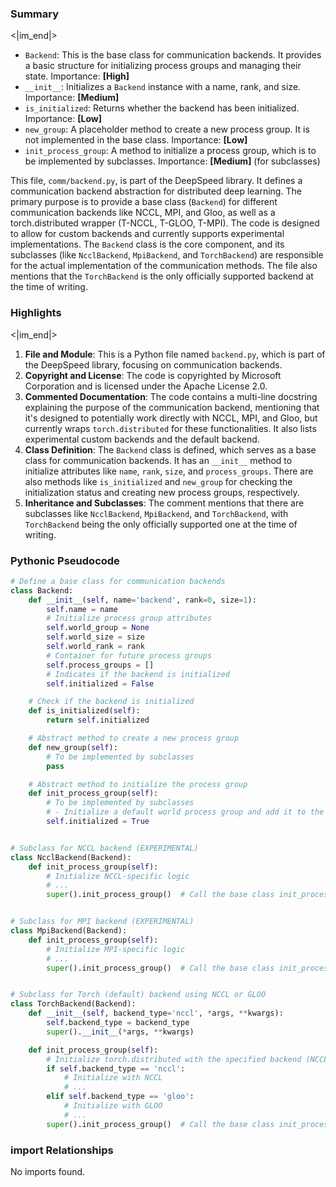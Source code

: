 

### Summary

<|im_end|>

* `Backend`: This is the base class for communication backends. It provides a basic structure for initializing process groups and managing their state. Importance: **[High]**
* `__init__`: Initializes a `Backend` instance with a name, rank, and size. Importance: **[Medium]**
* `is_initialized`: Returns whether the backend has been initialized. Importance: **[Low]**
* `new_group`: A placeholder method to create a new process group. It is not implemented in the base class. Importance: **[Low]**
* `init_process_group`: A method to initialize a process group, which is to be implemented by subclasses. Importance: **[Medium]** (for subclasses)

This file, `comm/backend.py`, is part of the DeepSpeed library. It defines a communication backend abstraction for distributed deep learning. The primary purpose is to provide a base class (`Backend`) for different communication backends like NCCL, MPI, and Gloo, as well as a torch.distributed wrapper (T-NCCL, T-GLOO, T-MPI). The code is designed to allow for custom backends and currently supports experimental implementations. The `Backend` class is the core component, and its subclasses (like `NcclBackend`, `MpiBackend`, and `TorchBackend`) are responsible for the actual implementation of the communication methods. The file also mentions that the `TorchBackend` is the only officially supported backend at the time of writing.

### Highlights

<|im_end|>

1. **File and Module**: This is a Python file named `backend.py`, which is part of the DeepSpeed library, focusing on communication backends.
2. **Copyright and License**: The code is copyrighted by Microsoft Corporation and is licensed under the Apache License 2.0.
3. **Commented Documentation**: The code contains a multi-line docstring explaining the purpose of the communication backend, mentioning that it's designed to potentially work directly with NCCL, MPI, and Gloo, but currently wraps `torch.distributed` for these functionalities. It also lists experimental custom backends and the default backend.
4. **Class Definition**: The `Backend` class is defined, which serves as a base class for communication backends. It has an `__init__` method to initialize attributes like `name`, `rank`, `size`, and `process_groups`. There are also methods like `is_initialized` and `new_group` for checking the initialization status and creating new process groups, respectively.
5. **Inheritance and Subclasses**: The comment mentions that there are subclasses like `NcclBackend`, `MpiBackend`, and `TorchBackend`, with `TorchBackend` being the only officially supported one at the time of writing.

### Pythonic Pseudocode

```python
# Define a base class for communication backends
class Backend:
    def __init__(self, name='backend', rank=0, size=1):
        self.name = name
        # Initialize process group attributes
        self.world_group = None
        self.world_size = size
        self.world_rank = rank
        # Container for future process groups
        self.process_groups = []
        # Indicates if the backend is initialized
        self.initialized = False

    # Check if the backend is initialized
    def is_initialized(self):
        return self.initialized

    # Abstract method to create a new process group
    def new_group(self):
        # To be implemented by subclasses
        pass

    # Abstract method to initialize the process group
    def init_process_group(self):
        # To be implemented by subclasses
        # - Initialize a default world process group and add it to the list
        self.initialized = True


# Subclass for NCCL backend (EXPERIMENTAL)
class NcclBackend(Backend):
    def init_process_group(self):
        # Initialize NCCL-specific logic
        # ...
        super().init_process_group()  # Call the base class init_process_group to set initialized flag


# Subclass for MPI backend (EXPERIMENTAL)
class MpiBackend(Backend):
    def init_process_group(self):
        # Initialize MPI-specific logic
        # ...
        super().init_process_group()  # Call the base class init_process_group to set initialized flag


# Subclass for Torch (default) backend using NCCL or GLOO
class TorchBackend(Backend):
    def __init__(self, backend_type='nccl', *args, **kwargs):
        self.backend_type = backend_type
        super().__init__(*args, **kwargs)

    def init_process_group(self):
        # Initialize torch.distributed with the specified backend (NCCL or GLOO)
        if self.backend_type == 'nccl':
            # Initialize with NCCL
            # ...
        elif self.backend_type == 'gloo':
            # Initialize with GLOO
            # ...
        super().init_process_group()  # Call the base class init_process_group to set initialized flag
```


### import Relationships

No imports found.